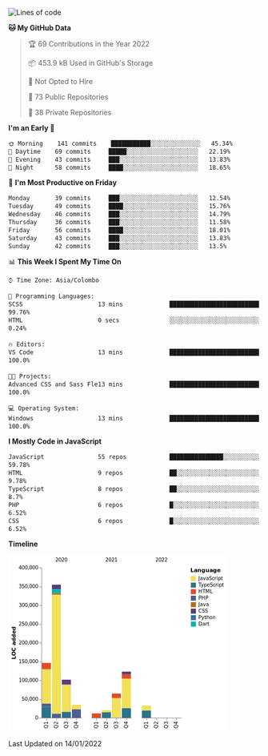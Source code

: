 
<!--START_SECTION:waka-->
![Lines of code](https://img.shields.io/badge/From%20Hello%20World%20I%27ve%20Written-891%20Thousand%20lines%20of%20code-blue)

**🐱 My GitHub Data** 

> 🏆 69 Contributions in the Year 2022
 > 
> 📦 453.9 kB Used in GitHub's Storage 
 > 
> 🚫 Not Opted to Hire
 > 
> 📜 73 Public Repositories 
 > 
> 🔑 38 Private Repositories  
 > 
**I'm an Early 🐤** 

```text
🌞 Morning    141 commits    ███████████░░░░░░░░░░░░░░   45.34% 
🌆 Daytime    69 commits     █████░░░░░░░░░░░░░░░░░░░░   22.19% 
🌃 Evening    43 commits     ███░░░░░░░░░░░░░░░░░░░░░░   13.83% 
🌙 Night      58 commits     ████░░░░░░░░░░░░░░░░░░░░░   18.65%

```
📅 **I'm Most Productive on Friday** 

```text
Monday       39 commits     ███░░░░░░░░░░░░░░░░░░░░░░   12.54% 
Tuesday      49 commits     ████░░░░░░░░░░░░░░░░░░░░░   15.76% 
Wednesday    46 commits     ███░░░░░░░░░░░░░░░░░░░░░░   14.79% 
Thursday     36 commits     ███░░░░░░░░░░░░░░░░░░░░░░   11.58% 
Friday       56 commits     ████░░░░░░░░░░░░░░░░░░░░░   18.01% 
Saturday     43 commits     ███░░░░░░░░░░░░░░░░░░░░░░   13.83% 
Sunday       42 commits     ███░░░░░░░░░░░░░░░░░░░░░░   13.5%

```


📊 **This Week I Spent My Time On** 

```text
⌚︎ Time Zone: Asia/Colombo

💬 Programming Languages: 
SCSS                     13 mins             █████████████████████████   99.76% 
HTML                     0 secs              ░░░░░░░░░░░░░░░░░░░░░░░░░   0.24%

🔥 Editors: 
VS Code                  13 mins             █████████████████████████   100.0%

🐱‍💻 Projects: 
Advanced CSS and Sass Fle13 mins             █████████████████████████   100.0%

💻 Operating System: 
Windows                  13 mins             █████████████████████████   100.0%

```

**I Mostly Code in JavaScript** 

```text
JavaScript               55 repos            ███████████████░░░░░░░░░░   59.78% 
HTML                     9 repos             ██░░░░░░░░░░░░░░░░░░░░░░░   9.78% 
TypeScript               8 repos             ██░░░░░░░░░░░░░░░░░░░░░░░   8.7% 
PHP                      6 repos             █░░░░░░░░░░░░░░░░░░░░░░░░   6.52% 
CSS                      6 repos             █░░░░░░░░░░░░░░░░░░░░░░░░   6.52%

```


**Timeline**

![Chart not found](https://raw.githubusercontent.com/ccweerasinghe1994/ccweerasinghe1994/master/charts/bar_graph.png) 


 Last Updated on 14/01/2022
<!--END_SECTION:waka-->
